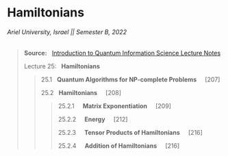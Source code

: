 # Hamiltonians

###### Ariel University, Israel || Semester B, 2022

> __Source:__ &nbsp; [Introduction to Quantum Information Science Lecture Notes](https://www.scottaaronson.com/qclec.pdf)
> 
> Lecture 25: &nbsp; **Hamiltonians** <br/>
> 
>> 25.1 &nbsp; **Quantum Algorithms for NP-complete Problems** &nbsp; &nbsp; [207] <br/>
>> 
>> 25.2 &nbsp; **Hamiltonians** &nbsp; &nbsp; [208] <br/>
>>
>>> 25.2.1 &nbsp; &nbsp; **Matrix Exponentiation** &nbsp; &nbsp; [209] <br/>
>>> 
>>> 25.2.2 &nbsp; &nbsp; **Energy** &nbsp; &nbsp; [212] <br/>
>>> 
>>> 25.2.3 &nbsp; &nbsp; **Tensor Products of Hamiltonians** &nbsp; &nbsp; [216] <br/>
>>> 
>>> 25.2.4 &nbsp; &nbsp; **Addition of Hamiltonians** &nbsp; &nbsp; [216] <br/>

